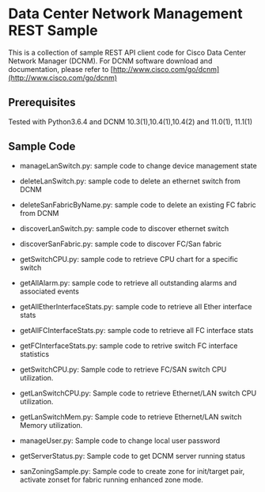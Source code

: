 # Data Center Network Management REST Sample

This is a collection of sample REST API client code for Cisco Data Center Network Manager (DCNM).
For DCNM software download and documentation, please refer to [http://www.cisco.com/go/dcnm](http://www.cisco.com/go/dcnm)

## Prerequisites	
Tested with Python3.6.4 and DCNM 10.3(1),10.4(1),10.4(2) and 11.0(1), 11.1(1)

## Sample Code

* manageLanSwitch.py: sample code to change device management state

* deleteLanSwitch.py: sample code to delete an ethernet switch from DCNM

* deleteSanFabricByName.py: sample code to delete an existing FC fabric from DCNM

* discoverLanSwitch.py: sample code to discover ethernet switch 

* discoverSanFabric.py: sample code to discover FC/San fabric

* getSwitchCPU.py: sample code to retrieve CPU chart for a specific switch

* getAllAlarm.py: sample code to retrieve all outstanding alarms and associated events
 
* getAllEtherInterfaceStats.py: sample code to retrieve all Ether interface stats

* getAllFCInterfaceStats.py: sample code to retrieve all FC interface stats

* getFCInterfaceStats.py: sample code to retrive switch FC interface statistics

* getSwitchCPU.py: Sample code to retrieve FC/SAN switch CPU utilization.

* getLanSwitchCPU.py: Sample code to retrieve Ethernet/LAN switch CPU utilization.

* getLanSwitchMem.py: Sample code to retrieve Ethernet/LAN switch Memory utilization.

* manageUser.py: Sample code to change local user password

* getServerStatus.py: Sample code to get DCNM server running status
 
* sanZoningSample.py: Sample code to create zone for init/target pair, activate zonset for fabric running enhanced zone mode.
